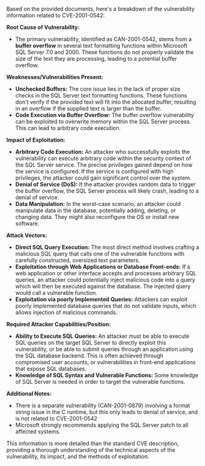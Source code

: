 Based on the provided documents, here's a breakdown of the vulnerability information related to CVE-2001-0542:

**Root Cause of Vulnerability:**

*   The primary vulnerability, identified as CAN-2001-0542, stems from a **buffer overflow** in several text formatting functions within Microsoft SQL Server 7.0 and 2000. These functions do not properly validate the size of the text they are processing, leading to a potential buffer overflow.

**Weaknesses/Vulnerabilities Present:**

*   **Unchecked Buffers:** The core issue lies in the lack of proper size checks in the SQL Server text formatting functions. These functions don't verify if the provided text will fit into the allocated buffer, resulting in an overflow if the supplied text is larger than the buffer.
*   **Code Execution via Buffer Overflow:** The buffer overflow vulnerability can be exploited to overwrite memory within the SQL Server process. This can lead to arbitrary code execution.

**Impact of Exploitation:**

*   **Arbitrary Code Execution:** An attacker who successfully exploits the vulnerability can execute arbitrary code within the security context of the SQL Server service. The precise privileges gained depend on how the service is configured. If the service is configured with high privileges, the attacker could gain significant control over the system.
*   **Denial of Service (DoS):** If the attacker provides random data to trigger the buffer overflow, the SQL Server process will likely crash, leading to a denial of service.
*   **Data Manipulation:** In the worst-case scenario, an attacker could manipulate data in the database, potentially adding, deleting, or changing data. They might also reconfigure the OS or install new software.

**Attack Vectors:**

*   **Direct SQL Query Execution:** The most direct method involves crafting a malicious SQL query that calls one of the vulnerable functions with carefully constructed, oversized text parameters.
*   **Exploitation through Web Applications or Database Front-ends:** If a web application or other interface accepts and processes arbitrary SQL queries, an attacker could potentially inject malicious code into a query which will then be executed against the database. The injected query would call a vulnerable function.
*   **Exploitation via poorly Implemented Queries:** Attackers can exploit poorly implemented database queries that do not validate inputs, which allows injection of malicious commands.

**Required Attacker Capabilities/Position:**

*   **Ability to Execute SQL Queries:** An attacker must be able to execute SQL queries on the target SQL Server to directly exploit this vulnerability, or be able to submit queries through an application using the SQL database backend. This is often achieved through compromised user accounts, or vulnerabilities in front-end applications that expose SQL databases.
*  **Knowledge of SQL Syntax and Vulnerable Functions:** Some knowledge of SQL Server is needed in order to target the vulnerable functions.

**Additional Notes:**

*   There is a separate vulnerability (CAN-2001-0879) involving a format string issue in the C runtime, but this only leads to denial of service, and is not related to CVE-2001-0542
*   Microsoft strongly recommends applying the SQL Server patch to all affected systems.

This information is more detailed than the standard CVE description, providing a thorough understanding of the technical aspects of the vulnerability, its impact, and the methods of exploitation.